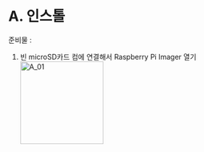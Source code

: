 # A. 인스톨

준비물 : 

1. 빈 microSD카드 컴에 연결해서 Raspberry Pi Imager 열기
   <img width="166" alt="A_01" src="https://user-images.githubusercontent.com/79742001/115983230-f4982f80-a5da-11eb-8bf7-de6c77933c27.png">